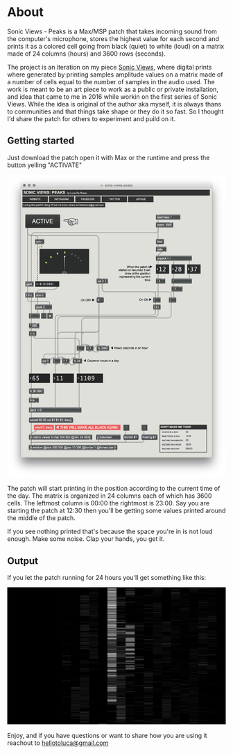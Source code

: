 
# About

Sonic Views - Peaks is a Max/MSP patch that takes incoming sound from the computer's microphone, stores the highest value for each second and prints it as a colored cell going from black (quiet) to white (loud) on a matrix made of 24 columns (hours) and 3600 rows (seconds).

The project is an iteration on my piece [Sonic Views](https://http://www.lucaderosso.com/expo/sonic-views/), where digital prints where generated by printing samples amplitude values on a matrix made of a number of cells equal to the number of samples in the audio used. The work is meant to be an art piece to work as a public or private installation, and idea that came to me in 2016 while workin on the first series of Sonic Views. While the idea is original of the author aka myself, it is always thans to communities and that things take shape or they do it so fast. So I thought I'd share the patch for others to experiment and puild on it.

## Getting started

Just download the patch open it with Max or the runtime and press the button yelling "ACTIVATE"

![alt text](https://github.com/lucaderosso/sonic-views-peaks/blob/master/screenshot.png "Sonic Views - Peaks Patch Screenshot")

The patch will start printing in the position according to the current time of the day. The matrix is organized in 24 columns each of which has 3600 cells. The leftmost column is 00:00 the rightmost is 23:00. Say you are starting the patch at 12:30 then you'll be getting some values printed around the middle of the patch. 

If you see nothing printed that's because the space you're in is not loud enough. Make some noise. Clap your hands, you get it.

## Output

If you let the patch running for 24 hours you'll get something like this:

![alt text](https://github.com/lucaderosso/sonic-views-peaks/blob/master/twentyfourhours.png "Sonic Views - Peaks Output Image")

Enjoy, and if you have questions or want to share how you are using it reachout to hellotoluca@gmail.com